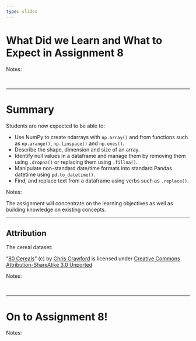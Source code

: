 ```yaml
---
type: slides
---
```


# What Did we Learn and What to Expect in Assignment 8

Notes: 

<br>

---

# Summary  

Students are now expected to be able to:

- Use NumPy to create ndarrays with `np.array()` and from functions such as `np.arange()`, `np.linspace()` and `np.ones()`.
- Describe the shape, dimension and size of an array.
- Identify null values in a dataframe and manage them by removing them using `.dropna()` or replacing them using `.fillna()`.
- Manipulate non-standard date/time formats into standard Pandas datetime using `pd.to_datetime()`.
- Find, and replace text from a dataframe using verbs such as `.replace()`. 


Notes:

The assignment will concentrate on the learning objectives as well as building knowledge on existing concepts. 

---

## Attribution

The cereal dataset:

 “[80 Cereals](https://www.kaggle.com/crawford/80-cereals/)” (c) by [Chris Crawford](https://www.linkedin.com/in/crawforc3/) is licensed
under [Creative Commons Attribution-ShareAlike 3.0 Unported](http://creativecommons.org/licenses/by-sa/3.0/)


Notes: 

<br>

---

# On to Assignment 8!

Notes: 

<br>



